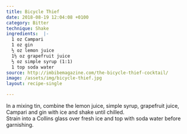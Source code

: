 ```yaml
---
title: Bicycle Thief
date: 2018-08-19 12:04:08 +0100
category: Bitter
technique: Shake
ingredients:  |-
  1 oz Campari
  1 oz gin
  ½ oz lemon juice
  1½ oz grapefruit juice
  ½ oz simple syrup (1:1)
  1 top soda water
source: http://imbibemagazine.com/the-bicycle-thief-cocktail/
image: /assets/img/bicycle-thief.jpg
layout: recipe-single

---
```

In a mixing tin, combine the lemon juice, simple syrup, grapefruit juice, Campari and gin with ice and shake until chilled.  
Strain into a Collins glass over fresh ice and top with soda water before garnishing.
